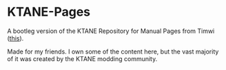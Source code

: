 # KTANE-Pages

A bootleg version of the KTANE Repository for Manual Pages from Timwi ([this](https://ktane.timwi.de)).

Made for my friends.
I own some of the content here, but the vast majority of it was created by the KTANE modding community.
